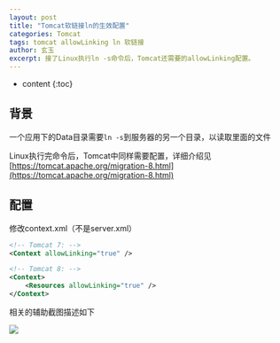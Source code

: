 ```yaml
---
layout: post
title: "Tomcat软链接ln的生效配置"
categories: Tomcat
tags: tomcat allowLinking ln 软链接
author: 玄玉
excerpt: 接了Linux执行ln -s命令后，Tomcat还需要的allowLinking配置。
---
```


* content
{:toc}


## 背景

一个应用下的Data目录需要`ln -s`到服务器的另一个目录，以读取里面的文件

Linux执行完命令后，Tomcat中同样需要配置，详细介绍见[https://tomcat.apache.org/migration-8.html](https://tomcat.apache.org/migration-8.html)

## 配置

修改context.xml（不是server.xml）

```xml
<!-- Tomcat 7: -->
<Context allowLinking="true" />

<!-- Tomcat 8: -->
<Context>
    <Resources allowLinking="true" />
</Context>
```

相关的辅助截图描述如下

![](/img/2016-01-26/tomcat-ln.png)